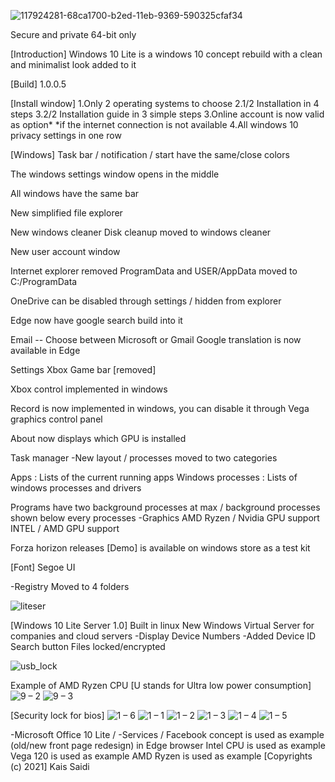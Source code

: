 ![117924281-68ca1700-b2ed-11eb-9369-590325cfaf34](https://user-images.githubusercontent.com/25367933/118209433-81a70980-b460-11eb-94d3-dd4eda748036.png)

Secure and private 64-bit only

[Introduction] Windows 10 Lite is a windows 10 concept rebuild with a clean and minimalist look added to it

[Build] 1.0.0.5

[Install window] 1.Only 2 operating systems to choose 
2.1/2 Installation in 4 steps 
3.2/2 Installation guide in 3 simple steps 
3.Online account is now valid as option*
*if the internet connection is not available
4.All windows 10 privacy settings in one row

[Windows]
Task bar / notification / start have the same/close colors


The windows settings window opens in the middle

All windows have the same bar 

New simplified file explorer

New windows cleaner Disk cleanup moved to windows cleaner

New user account window

Internet explorer removed ProgramData and USER/AppData moved to C:/ProgramData

OneDrive can be disabled through settings / hidden from explorer

Edge now have google search build into it

Email -- Choose between Microsoft or Gmail Google translation is now available in Edge

Settings Xbox Game bar [removed] 

Xbox control implemented in windows

Record is now implemented in windows, you can disable it through Vega graphics control panel

About now displays which GPU is installed

Task manager -New layout / processes moved to two categories 

Apps : Lists of the current running apps Windows processes : Lists of windows processes and drivers

Programs have two background processes at max / background processes shown below every processes -Graphics AMD Ryzen / Nvidia GPU support INTEL / AMD GPU support

Forza horizon releases [Demo] is available on windows store as a test kit

[Font] Segoe UI

-Registry Moved to 4 folders

![liteser](https://user-images.githubusercontent.com/25367933/117982626-1b21ce80-b32e-11eb-86cb-ca1b7d528a01.PNG)

[Windows 10 Lite Server 1.0]
Built in linux
New Windows Virtual Server for companies and cloud servers -Display Device Numbers -Added Device ID Search button
Files locked/encrypted

![usb_lock](https://user-images.githubusercontent.com/25367933/118194918-1b12f300-b442-11eb-909a-19003bab2e62.PNG)

Example of AMD Ryzen CPU [U stands for Ultra low power consumption]
![9 – 2](https://user-images.githubusercontent.com/25367933/118316576-e9a43100-b4ee-11eb-8eac-92a2d991251b.png)
![9 – 3](https://user-images.githubusercontent.com/25367933/118316581-ead55e00-b4ee-11eb-9823-a3bd1a8cd801.png)

[Security lock for bios]
![1 – 6](https://user-images.githubusercontent.com/25367933/118268332-294e2700-b4b5-11eb-9c9e-fd2a7189da74.png)
![1 – 1](https://user-images.githubusercontent.com/25367933/118269332-8696a800-b4b6-11eb-8208-a6d4c7c0f927.png)
![1 – 2](https://user-images.githubusercontent.com/25367933/118265403-0b7ec300-b4b1-11eb-8ae2-92bad9295cca.png)
![1 – 3](https://user-images.githubusercontent.com/25367933/118265405-0caff000-b4b1-11eb-9e40-fa3baddff645.png)
![1 – 4](https://user-images.githubusercontent.com/25367933/118266127-1554f600-b4b2-11eb-8646-7d1ed6610810.png)
![1 – 5](https://user-images.githubusercontent.com/25367933/118269168-49cab100-b4b6-11eb-86f7-0f1ac6afda13.png)

-Microsoft Office 10 Lite /
-Services / Facebook concept is used as example (old/new front page redesign) in Edge browser Intel CPU is used as example Vega 120 is used as example AMD Ryzen is used as example [Copyrights (c) 2021] Kais Saidi
